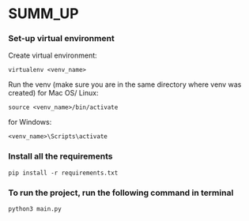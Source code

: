 # SUMM_UP

### Set-up virtual environment
Create virtual environment:
```
virtualenv <venv_name>
```
Run the venv (make sure you are in the same directory where venv was created)
for Mac OS/ Linux:
```
source <venv_name>/bin/activate
```
for Windows:
```
<venv_name>\Scripts\activate
```

### Install all the requirements
```
pip install -r requirements.txt
```

### To run the project, run the following command in terminal
```
python3 main.py
```
